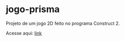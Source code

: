 # jogo-prisma
Projeto de um jogo 2D feito no programa Construct 2.

Acesse aqui: [link](http://prisma.bitballoon.com)
